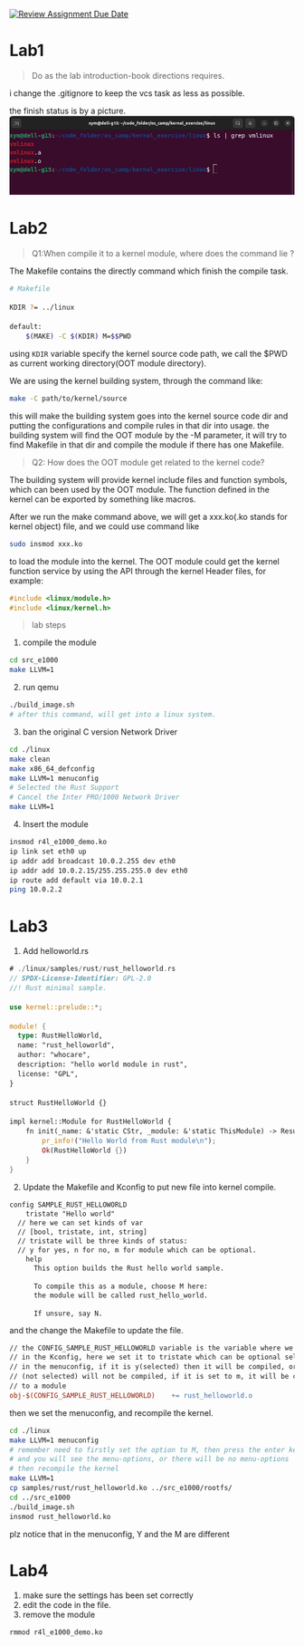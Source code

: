 [![Review Assignment Due Date](https://classroom.github.com/assets/deadline-readme-button-22041afd0340ce965d47ae6ef1cefeee28c7c493a6346c4f15d667ab976d596c.svg)](https://classroom.github.com/a/VsbltiDW)


# Lab1
> Do as the lab introduction-book directions requires.

i change the .gitignore to keep the vcs task as less as possible.

the finish status is by a picture.
![Lab1](images/001.png)



# Lab2
> Q1:When compile it to a kernel module, where does the command lie ?

The Makefile contains the directly command which finish the compile task.
```bash
# Makefile

KDIR ?= ../linux

default:
	$(MAKE) -C $(KDIR) M=$$PWD

```
using `KDIR` variable specify the kernel source code path, we call the $PWD as current working directory(OOT module directory).

We are using the kernel building system, through the command like:
```bash
make -C path/to/kernel/source
```
this will make the building system goes into the kernel source code dir and putting the configurations and compile rules in that dir into usage. the building system will find the OOT module by the -M parameter, it will try to find Makefile in that dir and compile the  module if there has one Makefile.

> Q2: How does the OOT module get related to the kernel code?


The building system will provide kernel include files and function symbols, which can been used by the OOT module.
The function defined in the kernel can be exported by something like macros.

After we run the make command above, we will get a xxx.ko(.ko stands for kernel object) file, and we could use command like
```bash
sudo insmod xxx.ko
```
to load the module into the kernel. The OOT module could get the kernel function service by using the API through the kernel Header files, for example:
```C
#include <linux/module.h>
#include <linux/kernel.h>
```

> lab steps

1. compile the module 
```bash
cd src_e1000
make LLVM=1
```

2. run qemu
```bash
./build_image.sh
# after this command, will get into a linux system.
```

3. ban the original C version Network Driver
```bash
cd ./linux
make clean
make x86_64_defconfig
make LLVM=1 menuconfig
# Selected the Rust Support
# Cancel the Inter PRO/1000 Network Driver
make LLVM=1
```

4. Insert the module
```bash
insmod r4l_e1000_demo.ko
ip link set eth0 up
ip addr add broadcast 10.0.2.255 dev eth0
ip addr add 10.0.2.15/255.255.255.0 dev eth0 
ip route add default via 10.0.2.1
ping 10.0.2.2
```

# Lab3
1. Add helloworld.rs
```rust
# ./linux/samples/rust/rust_helloworld.rs
// SPDX-License-Identifier: GPL-2.0
//! Rust minimal sample.

use kernel::prelude::*;

module! {
  type: RustHelloWorld,
  name: "rust_helloworld",
  author: "whocare",
  description: "hello world module in rust",
  license: "GPL",
}

struct RustHelloWorld {}

impl kernel::Module for RustHelloWorld {
    fn init(_name: &'static CStr, _module: &'static ThisModule) -> Result<Self> {
        pr_info!("Hello World from Rust module\n");
        Ok(RustHelloWorld {})
    }
}

```

2. Update the Makefile and Kconfig to put new file into kernel compile.

```Kconfig
config SAMPLE_RUST_HELLOWORLD
	tristate "Hello world"
  // here we can set kinds of var
  // [bool, tristate, int, string]
  // tristate will be three kinds of status:
  // y for yes, n for no, m for module which can be optional.
	help
	  This option builds the Rust hello world sample.

	  To compile this as a module, choose M here:
	  the module will be called rust_hello_world.

	  If unsure, say N.
```

and the change the Makefile to update the file.
```Makefile
// the CONFIG_SAMPLE_RUST_HELLOWORLD variable is the variable where we set 
// in the Kconfig, here we set it to tristate which can be optional selected
// in the menuconfig, if it is y(selected) then it will be compiled, or n
// (not selected) will not be compiled, if it is set to m, it will be compile 
// to a module
obj-$(CONFIG_SAMPLE_RUST_HELLOWORLD)	+= rust_helloworld.o
```
then we set the menuconfig, and recompile the kernel.
```bash
cd ./linux
make LLVM=1 menuconfig
# remember need to firstly set the option to M, then press the enter key
# and you will see the menu-options, or there will be no menu-options
# then recompile the kernel
make LLVM=1
cp samples/rust/rust_helloworld.ko ../src_e1000/rootfs/
cd ../src_e1000
./build_image.sh
insmod rust_helloworld.ko
```
plz notice that in the menuconfig, Y and the M are different


# Lab4
1. make sure the settings has been set correctly
2. edit the code in the file.
3. remove the module
```bash
rmmod r4l_e1000_demo.ko
```